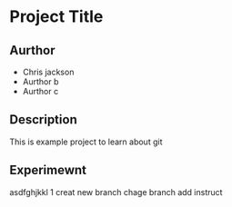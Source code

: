 # Project Title

## Aurthor 

- Chris jackson 
- Aurthor b 
- Aurthor c

## Description 

This is example project to learn about git

## Experimewnt

asdfghjkkl
1 creat new branch
chage branch
add instruct